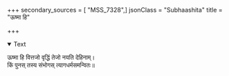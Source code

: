 +++
secondary_sources = [ "MSS_7328",]
jsonClass = "Subhaashita"
title = "ऊष्मा हि"

+++

<details open><summary>Text</summary>

ऊष्मा हि वित्तजो वृद्धिं तेजो नयति देहिनाम्।  
किं पुनस् तस्य संभोगस् त्यागधर्मसमन्वितः॥
</details>
